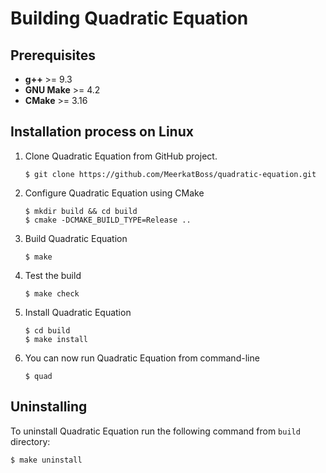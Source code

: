 # Building Quadratic Equation

## Prerequisites

- **g++** >= 9.3
- **GNU Make** >= 4.2
- **CMake** >= 3.16

## Installation process on Linux

1. Clone Quadratic Equation from GitHub project.
    ```
    $ git clone https://github.com/MeerkatBoss/quadratic-equation.git
    ```
2. Configure Quadratic Equation using CMake
    ```
    $ mkdir build && cd build
    $ cmake -DCMAKE_BUILD_TYPE=Release ..
    ```
3. Build Quadratic Equation
    ```
    $ make
    ```
4. Test the build
    ```
    $ make check
    ```
5. Install Quadratic Equation
    ```
    $ cd build
    $ make install
    ```
6. You can now run Quadratic Equation from command-line
    ```
    $ quad
    ```

## Uninstalling
To uninstall Quadratic Equation run the following command from `build` directory:
```
$ make uninstall
```